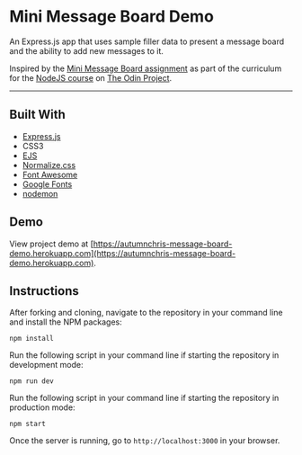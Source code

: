 # Mini Message Board Demo

An Express.js app that uses sample filler data to present a message board and the ability to add new messages to it.

Inspired by the [Mini Message Board assignment](https://www.theodinproject.com/paths/full-stack-javascript/courses/nodejs/lessons/mini-message-board) as part of the curriculum for the [NodeJS course](https://www.theodinproject.com/paths/full-stack-javascript/courses/nodejs) on [The Odin Project](https://www.theodinproject.com).

---

## Built With
* [Express.js](https://expressjs.com)
* CSS3
* [EJS](https://ejs.co)
* [Normalize.css](https://necolas.github.io/normalize.css)
* [Font Awesome](https://fontawesome.com)
* [Google Fonts](https://fonts.google.com)
* [nodemon](https://nodemon.io)

## Demo

View project demo at [https://autumnchris-message-board-demo.herokuapp.com](https://autumnchris-message-board-demo.herokuapp.com).

## Instructions

After forking and cloning, navigate to the repository in your command line and install the NPM packages:
```
npm install
```

Run the following script in your command line if starting the repository in development mode:
```
npm run dev
```

Run the following script in your command line if starting the repository in production mode:
```
npm start
```

Once the server is running, go to `http://localhost:3000` in your browser.
